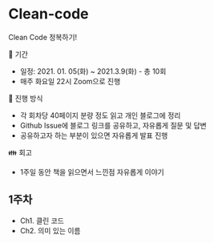 # Clean-code
Clean Code 정복하기!


:calendar: 기간 
  - 일정: 2021. 01. 05(화) ~ 2021.3.9(화) - 총 10회
  - 매주 화요일 22시 Zoom으로 진행
  
 
 :punch: 진행 방식
  - 각 회차당 40페이지 분량 정도 읽고 개인 블로그에 정리
  - Github Issue에 블로그 링크를 공유하고, 자유롭게 질문 및 답변
  - 공유하고자 하는 부분이 있으면 자유롭게 발표 진행
  
:family: 회고
  - 1주일 동안 책을 읽으면서 느낀점 자유롭게 이야기
  

## 1주차
- Ch1. 클린 코드
- Ch2. 의미 있는 이름
